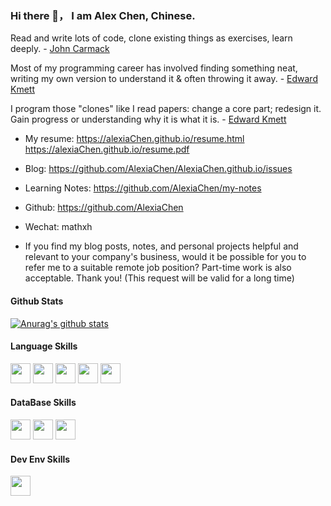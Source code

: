 ### Hi there 👋， I am Alex Chen, Chinese.
 
 Read and write lots of code, clone existing things as exercises, learn deeply.  - [John Carmack](https://twitter.com/ID_AA_Carmack/status/735315594262745088)
 
 Most of my programming career has involved finding something neat, writing my own version to understand it & often throwing it away. - [Edward Kmett](https://twitter.com/kmett/status/738675156583866370)
 
 I program those "clones" like I read papers: change a core part; redesign it. Gain progress or understanding why it is what it is. - [Edward Kmett](https://twitter.com/kmett/status/738675988972834817)

* My resume: https://alexiaChen.github.io/resume.html https://alexiaChen.github.io/resume.pdf
* Blog: https://github.com/AlexiaChen/AlexiaChen.github.io/issues
* Learning Notes: https://github.com/AlexiaChen/my-notes
* Github: https://github.com/AlexiaChen
* Wechat: mathxh

* If you find my blog posts, notes, and personal projects helpful and relevant to your company's business, would it be possible for you to refer me to a suitable remote job position? Part-time work is also acceptable. Thank you! (This request will be valid for a long time)

#### Github Stats

[![Anurag's github stats](https://github-readme-stats.vercel.app/api?username=AlexiaChen&theme=gruvbox)](https://github.com/anuraghazra/github-readme-stats) 

#### Language Skills

<code><img height="32" width="32" src="https://unpkg.com/simple-icons@v3/icons/python.svg" /></code>
<code><img height="32" width="32" src="https://unpkg.com/simple-icons@v3/icons/cplusplus.svg" /></code>
<code><img height="32" width="32" src="https://unpkg.com/simple-icons@v3/icons/go.svg" /></code>
<code><img height="32" width="32" src="https://unpkg.com/simple-icons@v3/icons/rust.svg" /></code>
<code><img height="32" width="32" src="https://unpkg.com/simple-icons@v3/icons/javascript.svg" /></code>

#### DataBase Skills

<code><img height="32" width="32" src="https://unpkg.com/simple-icons@v3/icons/mysql.svg" /></code>
<code><img height="32" width="32" src="https://unpkg.com/simple-icons@v3/icons/sqlite.svg" /></code>
<code><img height="32" width="32" src="https://unpkg.com/simple-icons@v3/icons/redis.svg" /></code>

#### Dev Env Skills

<code><img height="32" width="32" src="https://unpkg.com/simple-icons@v3/icons/linux.svg" /></code>

